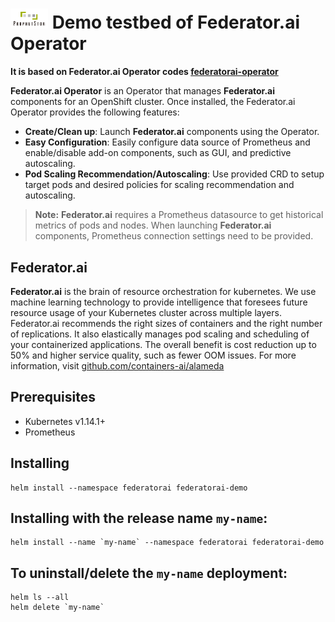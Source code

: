 # <img src="./logo.png" width=60/> Demo testbed of Federator.ai Operator
**It is based on Federator.ai Operator codes [federatorai-operator](https://github.com/containers-ai/federatorai-operator)**

**Federator.ai Operator** is an Operator that manages **Federator.ai** components for an OpenShift cluster. Once installed, the Federator.ai Operator provides the following features:
- **Create/Clean up**: Launch **Federator.ai** components using the Operator.
- **Easy Configuration**: Easily configure data source of Prometheus and enable/disable add-on components, such as GUI, and predictive autoscaling.
- **Pod Scaling Recommendation/Autoscaling**: Use provided CRD to setup target pods and desired policies for scaling recommendation and autoscaling.

> **Note:** **Federator.ai** requires a Prometheus datasource to get historical metrics of pods and nodes. When launching **Federator.ai** components, Prometheus connection settings need to be provided.

## Federator.ai

**Federator.ai** is the brain of resource orchestration for kubernetes. We use machine learning technology to provide intelligence that foresees future resource usage of your Kubernetes cluster across multiple layers. Federator.ai recommends the right sizes of containers and the right number of replications. It also elastically manages pod scaling and scheduling of your containerized applications. The overall benefit is cost reduction up to 50% and higher service quality, such as fewer OOM issues. For more information, visit [github.com/containers-ai/alameda](https://github.com/containers-ai/alameda)

## Prerequisites
- Kubernetes v1.14.1+
- Prometheus

## Installing
```
helm install --namespace federatorai federatorai-demo
```

## Installing with the release name `my-name`:
```
helm install --name `my-name` --namespace federatorai federatorai-demo
```

## To uninstall/delete the `my-name` deployment:
```
helm ls --all
helm delete `my-name`
```

